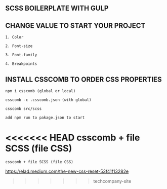 ## SCSS BOILERPLATE WITH GULP

## CHANGE VALUE TO START YOUR PROJECT

    1. Color

    2. Font-size

    3. Font-family 

    4. Breakpoints

## INSTALL CSSCOMB TO ORDER CSS PROPERTIES

    npm i csscomb (global or local)

    csscomb -c .csscomb.json (with global)

    csscomb src/scss

    add npm run to pakage.json to start

<<<<<<< HEAD
    csscomb + file SCSS (file CSS)
=======
    csscomb + file SCSS (file CSS)


https://elad.medium.com/the-new-css-reset-53f41f13282e
>>>>>>> techcompany-site
